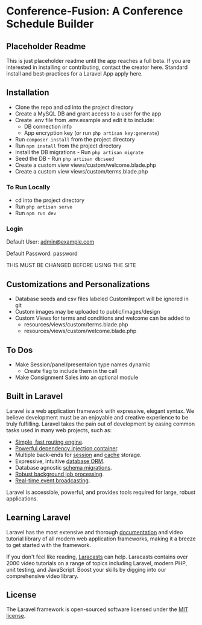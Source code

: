 # Conference-Fusion: A Conference Schedule Builder

## Placeholder Readme

This is just placeholder readme until the app reaches a full beta. If you are interested in installing or contributing, contact the creator here. Standard install and best-practices for a Laravel App apply here. 

## Installation
- Clone the repo and cd into the project directory
- Create a MySQL DB and grant access to a user for the app
- Create .env file from .env.example and edit it to include:
  - DB connection info
  - App encryption key (or run `php artisan key:generate`)
- Run `composer install` from the project directory
- Run `npm install` from the project directory
- Install the DB migrations - Run `php artisan migrate`
- Seed the DB - Run `php artisan db:seed`
- Create a custom view views/custom/welcome.blade.php
- Create a custom view views/custom/terms.blade.php

### To Run Locally
- cd into the project directory
- Run `php artisan serve`
- Run `npm run dev`

### Login
Default User: admin@example.com

Default Password: password

THIS MUST BE CHANGED BEFORE USING THE SITE

## Customizations and Personalizations
- Database seeds and csv files labeled CustomImport will be ignored in git
- Custom images may be uploaded to public/images/design
- Custom Views for terms and conditions and welcome can be added to
  - resources/views/custom/terms.blade.php
  - resources/views/custom/welcome.blade.php

## To Dos
- Make Session/panel/presentaion type names dynamic
  - Create flag to include them in the call
- Make Consignment Sales into an optional module 



## Built in Laravel

Laravel is a web application framework with expressive, elegant syntax. We believe development must be an enjoyable and creative experience to be truly fulfilling. Laravel takes the pain out of development by easing common tasks used in many web projects, such as:

- [Simple, fast routing engine](https://laravel.com/docs/routing).
- [Powerful dependency injection container](https://laravel.com/docs/container).
- Multiple back-ends for [session](https://laravel.com/docs/session) and [cache](https://laravel.com/docs/cache) storage.
- Expressive, intuitive [database ORM](https://laravel.com/docs/eloquent).
- Database agnostic [schema migrations](https://laravel.com/docs/migrations).
- [Robust background job processing](https://laravel.com/docs/queues).
- [Real-time event broadcasting](https://laravel.com/docs/broadcasting).

Laravel is accessible, powerful, and provides tools required for large, robust applications.

## Learning Laravel

Laravel has the most extensive and thorough [documentation](https://laravel.com/docs) and video tutorial library of all modern web application frameworks, making it a breeze to get started with the framework.

If you don't feel like reading, [Laracasts](https://laracasts.com) can help. Laracasts contains over 2000 video tutorials on a range of topics including Laravel, modern PHP, unit testing, and JavaScript. Boost your skills by digging into our comprehensive video library.

## License

The Laravel framework is open-sourced software licensed under the [MIT license](https://opensource.org/licenses/MIT).
